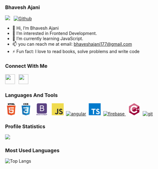 ### Bhavesh Ajani 
![](https://visitor-badge.laobi.icu/badge?page_id=Bhaveshajani177.Bhaveshajani177)&nbsp;&nbsp;
[![Github](https://img.shields.io/github/followers/Bhaveshajani177?label=Follow&style=social)](https://github.com/Bhaveshajani177)
- 👋 Hi, I’m Bhavesh Ajani
- 👀 I’m interested in Frontend Development.
- 🌱 I’m currently learning JavaScript.
- 📫 you can reach me at email: bhaveshajani177@gmail.com
- ⚡ Fun fact: I love to read books, solve problems and write code

### Connect With Me
[<img height="32" width="32" src="https://cdn.jsdelivr.net/npm/simple-icons@v5/icons/linkedin.svg" />](https://www.linkedin.com/in/bhavesh-ajani-7b304b182/)&nbsp;&nbsp;
[<img height="32" width="32" src="https://cdn.jsdelivr.net/npm/simple-icons@v5/icons/instagram.svg" />](https://www.instagram.com/bhaveshajani177/)

### Languages And Tools
<p align="left">
<a href="https://www.w3.org/html/" target="_blank"> <img src="https://raw.githubusercontent.com/devicons/devicon/master/icons/html5/html5-original-wordmark.svg" alt="html5" width="40" height="40"/></a>&nbsp; 
<a href="https://www.w3schools.com/css/" target="_blank"> <img src="https://raw.githubusercontent.com/devicons/devicon/master/icons/css3/css3-original-wordmark.svg" alt="css3" width="40" height="40"/></a> &nbsp;
<a href="https://getbootstrap.com" target="_blank"> <img src="https://raw.githubusercontent.com/devicons/devicon/master/icons/bootstrap/bootstrap-plain-wordmark.svg" alt="bootstrap" width="40" height="40"/></a> &nbsp;
<a href="https://developer.mozilla.org/en-US/docs/Web/JavaScript" target="_blank"> <img src="https://raw.githubusercontent.com/devicons/devicon/master/icons/javascript/javascript-original.svg" alt="javascript" width="40" height="40"/></a>&nbsp;
<a href="https://angular.io" target="_blank"> <img src="https://angular.io/assets/images/logos/angular/angular.svg" alt="angular" width="40" height="40"/></a>&nbsp;
<a href="https://www.typescriptlang.org/" target="_blank"> <img src="https://raw.githubusercontent.com/devicons/devicon/master/icons/typescript/typescript-original.svg" alt="typescript" width="40" height="40"/></a>&nbsp;
<a href="https://firebase.google.com/" target="_blank"> <img src="https://www.vectorlogo.zone/logos/firebase/firebase-icon.svg" alt="firebase" width="40" height="40"/> </a>&nbsp;
<a href="https://www.w3schools.com/cpp/" target="_blank"> <img src="https://raw.githubusercontent.com/devicons/devicon/master/icons/cplusplus/cplusplus-original.svg" alt="cplusplus" width="40" height="40"/></a>&nbsp;
<a href="https://git-scm.com/" target="_blank"><img src="https://www.vectorlogo.zone/logos/git-scm/git-scm-icon.svg" alt="git" width="40" height="40"/></a>&nbsp;
</p>

### Profile Statistics
<img src="https://github-readme-stats.vercel.app/api?username=Bhaveshajani177&&show_icons=true&title_color=ffffff&icon_color=bb2acf&text_color=daf7dc&bg_color=151515">

### Most Used Languages
![Top Langs](https://github-readme-stats.vercel.app/api/top-langs/?username=Bhaveshajani177&theme=tokyonight)

<!---
Bhaveshajani177/Bhaveshajani177 is a ✨ special ✨ repository because its `README.md` (this file) appears on your GitHub profile.
You can click the Preview link to take a look at your changes.
--->
